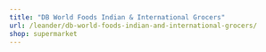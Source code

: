 ```yaml
---
title: "DB World Foods Indian & International Grocers"
url: /leander/db-world-foods-indian-and-international-grocers/
shop: supermarket
---
```

